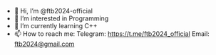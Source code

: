 - 👋 Hi, I’m @ftb2024-official
- 👀 I’m interested in Programming
- 🌱 I’m currently learning C++
- 📫 How to reach me:
	Telegram: https://t.me/ftb2024_official
	Email: ftb2024@gmail.com

<!---
ftb2024-official/ftb2024-official is a ✨ special ✨ repository because its `README.md` (this file) appears on your GitHub profile.
You can click the Preview link to take a look at your changes.
--->

